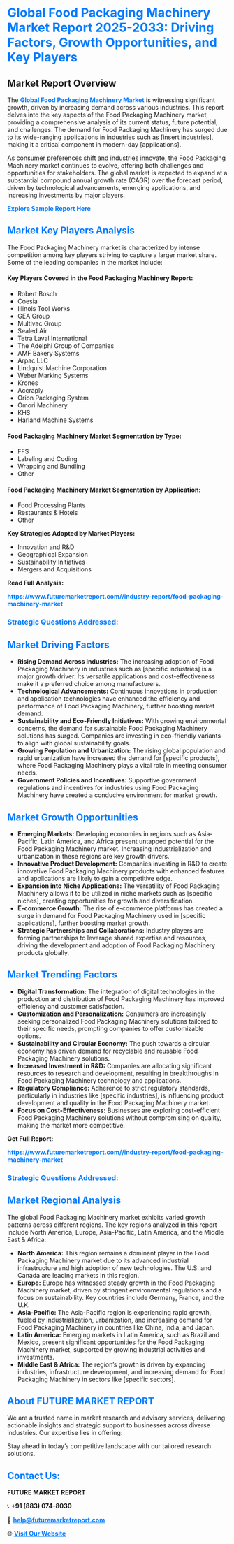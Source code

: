 <h1 style="color: #007BFF;">Global Food Packaging Machinery Market Report 2025-2033: Driving Factors, Growth Opportunities, and Key Players</h1>

<section id="overview">
<h2>Market Report Overview</h2>
<p>The <a href="https://www.futuremarketreport.com//industry-report/food-packaging-machinery-market" style="color: #007BFF; text-decoration: none;"><strong>Global Food Packaging Machinery Market</strong></a> is witnessing significant growth, driven by increasing demand across various industries. This report delves into the key aspects of the Food Packaging Machinery market, providing a comprehensive analysis of its current status, future potential, and challenges. The demand for Food Packaging Machinery has surged due to its wide-ranging applications in industries such as [insert industries], making it a critical component in modern-day [applications].</p>
<p>As consumer preferences shift and industries innovate, the Food Packaging Machinery market continues to evolve, offering both challenges and opportunities for stakeholders. The global market is expected to expand at a substantial compound annual growth rate (CAGR) over the forecast period, driven by technological advancements, emerging applications, and increasing investments by major players.</p>
</section>

<section id="overview">
<p><a href="https://www.futuremarketreport.com//request-sample/reportId=51536" style="color: #007BFF; text-decoration: none;"><strong>Explore Sample Report Here</strong></a></p>
</section>

<section id="key-players">
<h2 style="color: #007BFF;">Market Key Players Analysis</h2>
<p>The Food Packaging Machinery market is characterized by intense competition among key players striving to capture a larger market share. Some of the leading companies in the market include:</p>
<h4>Key Players Covered in the Food Packaging Machinery Report:</h4>
<ul><li>Robert Bosch</li><li>Coesia</li><li>Illinois Tool Works</li><li>GEA Group</li><li>Multivac Group</li><li>Sealed Air</li><li>Tetra Laval International</li><li>The Adelphi Group of Companies</li><li>AMF Bakery Systems</li><li>Arpac LLC</li><li>Lindquist Machine Corporation</li><li>Weber Marking Systems</li><li>Krones</li><li>Accraply</li><li>Orion Packaging System</li><li>Omori Machinery</li><li>KHS</li><li>Harland Machine Systems</li></ul>
<h4>Food Packaging Machinery Market Segmentation by Type:</h4>
<ul><li>FFS</li><li>Labeling and Coding</li><li>Wrapping and Bundling</li><li>Other</li></ul>

<h4>Food Packaging Machinery Market Segmentation by Application:</h4>
<ul><li>Food Processing Plants</li><li>Restaurants &amp; Hotels</li><li>Other</li></ul>
<p><strong>Key Strategies Adopted by Market Players:</strong></p>
<ul>
<li>Innovation and R&D</li>
<li>Geographical Expansion</li>
<li>Sustainability Initiatives</li>
<li>Mergers and Acquisitions</li>
</ul>
</section>

<section>
<p><strong>Read Full Analysis: </strong></p><a href="https://www.futuremarketreport.com//industry-report/food-packaging-machinery-market" style="color: #007BFF; text-decoration: none;"><strong>https://www.futuremarketreport.com//industry-report/food-packaging-machinery-market</strong></a>
<h3 style="color: #007BFF;">Strategic Questions Addressed:</h3>
</section>

<section id="driving-factors">
<h2 style="color: #007BFF;">Market Driving Factors</h2>
<ul>
<li><strong>Rising Demand Across Industries:</strong> The increasing adoption of Food Packaging Machinery in industries such as [specific industries] is a major growth driver. Its versatile applications and cost-effectiveness make it a preferred choice among manufacturers.</li>
<li><strong>Technological Advancements:</strong> Continuous innovations in production and application technologies have enhanced the efficiency and performance of Food Packaging Machinery, further boosting market demand.</li>
<li><strong>Sustainability and Eco-Friendly Initiatives:</strong> With growing environmental concerns, the demand for sustainable Food Packaging Machinery solutions has surged. Companies are investing in eco-friendly variants to align with global sustainability goals.</li>
<li><strong>Growing Population and Urbanization:</strong> The rising global population and rapid urbanization have increased the demand for [specific products], where Food Packaging Machinery plays a vital role in meeting consumer needs.</li>
<li><strong>Government Policies and Incentives:</strong> Supportive government regulations and incentives for industries using Food Packaging Machinery have created a conducive environment for market growth.</li>
</ul>
</section>

<section id="growth-opportunities">
<h2 style="color: #007BFF;">Market Growth Opportunities</h2>
<ul>
<li><strong>Emerging Markets:</strong> Developing economies in regions such as Asia-Pacific, Latin America, and Africa present untapped potential for the Food Packaging Machinery market. Increasing industrialization and urbanization in these regions are key growth drivers.</li>
<li><strong>Innovative Product Development:</strong> Companies investing in R&D to create innovative Food Packaging Machinery products with enhanced features and applications are likely to gain a competitive edge.</li>
<li><strong>Expansion into Niche Applications:</strong> The versatility of Food Packaging Machinery allows it to be utilized in niche markets such as [specific niches], creating opportunities for growth and diversification.</li>
<li><strong>E-commerce Growth:</strong> The rise of e-commerce platforms has created a surge in demand for Food Packaging Machinery used in [specific applications], further boosting market growth.</li>
<li><strong>Strategic Partnerships and Collaborations:</strong> Industry players are forming partnerships to leverage shared expertise and resources, driving the development and adoption of Food Packaging Machinery products globally.</li>
</ul>
</section>

<section id="trending-factors">
<h2 style="color: #007BFF;">Market Trending Factors</h2>
<ul>
<li><strong>Digital Transformation:</strong> The integration of digital technologies in the production and distribution of Food Packaging Machinery has improved efficiency and customer satisfaction.</li>
<li><strong>Customization and Personalization:</strong> Consumers are increasingly seeking personalized Food Packaging Machinery solutions tailored to their specific needs, prompting companies to offer customizable options.</li>
<li><strong>Sustainability and Circular Economy:</strong> The push towards a circular economy has driven demand for recyclable and reusable Food Packaging Machinery solutions.</li>
<li><strong>Increased Investment in R&D:</strong> Companies are allocating significant resources to research and development, resulting in breakthroughs in Food Packaging Machinery technology and applications.</li>
<li><strong>Regulatory Compliance:</strong> Adherence to strict regulatory standards, particularly in industries like [specific industries], is influencing product development and quality in the Food Packaging Machinery market.</li>
<li><strong>Focus on Cost-Effectiveness:</strong> Businesses are exploring cost-efficient Food Packaging Machinery solutions without compromising on quality, making the market more competitive.</li>
</ul>
</section>

<section>
<p><strong>Get Full Report: </strong></p><a href="https://www.futuremarketreport.com//industry-report/food-packaging-machinery-market" style="color: #007BFF; text-decoration: none;"><strong>https://www.futuremarketreport.com//industry-report/food-packaging-machinery-market</strong></a>
<h3 style="color: #007BFF;">Strategic Questions Addressed:</h3>
</section>


<section id="regional-analysis">
<h2 style="color: #007BFF;">Market Regional Analysis</h2>
<p>The global Food Packaging Machinery market exhibits varied growth patterns across different regions. The key regions analyzed in this report include North America, Europe, Asia-Pacific, Latin America, and the Middle East & Africa:</p>
<ul>
<li><strong>North America:</strong> This region remains a dominant player in the Food Packaging Machinery market due to its advanced industrial infrastructure and high adoption of new technologies. The U.S. and Canada are leading markets in this region.</li>
<li><strong>Europe:</strong> Europe has witnessed steady growth in the Food Packaging Machinery market, driven by stringent environmental regulations and a focus on sustainability. Key countries include Germany, France, and the U.K.</li>
<li><strong>Asia-Pacific:</strong> The Asia-Pacific region is experiencing rapid growth, fueled by industrialization, urbanization, and increasing demand for Food Packaging Machinery in countries like China, India, and Japan.</li>
<li><strong>Latin America:</strong> Emerging markets in Latin America, such as Brazil and Mexico, present significant opportunities for the Food Packaging Machinery market, supported by growing industrial activities and investments.</li>
<li><strong>Middle East & Africa:</strong> The region’s growth is driven by expanding industries, infrastructure development, and increasing demand for Food Packaging Machinery in sectors like [specific sectors].</li>
</ul>
</section>

<footer>
<h2 style="color: #007BFF;">About FUTURE MARKET REPORT</h2>
<p>We are a trusted name in market research and advisory services, delivering actionable insights and strategic support to businesses across diverse industries. Our expertise lies in offering:</p>

<p>Stay ahead in today’s competitive landscape with our tailored research solutions.</p>

<h2 style="color: #007BFF;">Contact Us:</h2>
<p><strong>FUTURE MARKET REPORT</strong></p>
<p>📞 <strong>+91 (883) 074-8030</strong></p>
<p>📧 <strong><a href="mailto:help@futuremarketreport.com" style="color: #007BFF;">help@futuremarketreport.com</a></strong></p>
<p>🌐 <strong><a href="https://www.futuremarketreport.com/" style="color: #007BFF;">Visit Our Website</a></strong></p>
</footer>